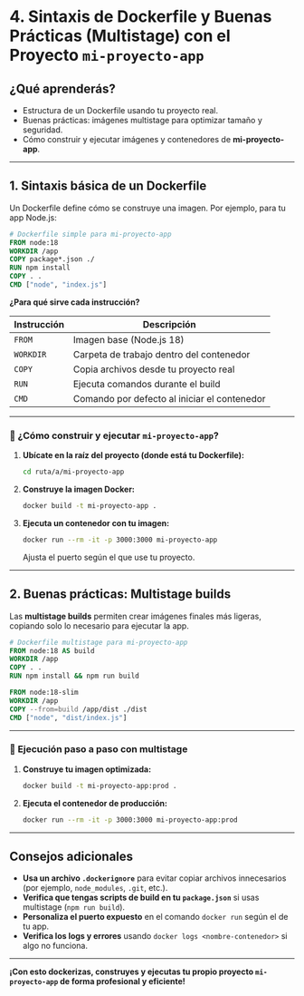 # 4. Sintaxis de Dockerfile y Buenas Prácticas (Multistage) con el Proyecto `mi-proyecto-app`

## ¿Qué aprenderás?
- Estructura de un Dockerfile usando tu proyecto real.
- Buenas prácticas: imágenes multistage para optimizar tamaño y seguridad.
- Cómo construir y ejecutar imágenes y contenedores de **mi-proyecto-app**.

---

## 1. Sintaxis básica de un Dockerfile

Un Dockerfile define cómo se construye una imagen. Por ejemplo, para tu app Node.js:

```Dockerfile
# Dockerfile simple para mi-proyecto-app
FROM node:18
WORKDIR /app
COPY package*.json ./
RUN npm install
COPY . .
CMD ["node", "index.js"]
```

**¿Para qué sirve cada instrucción?**

| Instrucción | Descripción                               |
|-------------|-------------------------------------------|
| `FROM`      | Imagen base (Node.js 18)                  |
| `WORKDIR`   | Carpeta de trabajo dentro del contenedor  |
| `COPY`      | Copia archivos desde tu proyecto real     |
| `RUN`       | Ejecuta comandos durante el build         |
| `CMD`       | Comando por defecto al iniciar el contenedor |

---

### 🚀 ¿Cómo construir y ejecutar `mi-proyecto-app`?

1. **Ubícate en la raíz del proyecto (donde está tu Dockerfile):**
   ```bash
   cd ruta/a/mi-proyecto-app
   ```

2. **Construye la imagen Docker:**
   ```bash
   docker build -t mi-proyecto-app .
   ```

3. **Ejecuta un contenedor con tu imagen:**
   ```bash
   docker run --rm -it -p 3000:3000 mi-proyecto-app
   ```
   Ajusta el puerto según el que use tu proyecto.

---

## 2. Buenas prácticas: Multistage builds

Las **multistage builds** permiten crear imágenes finales más ligeras, copiando solo lo necesario para ejecutar la app.

```Dockerfile
# Dockerfile multistage para mi-proyecto-app
FROM node:18 AS build
WORKDIR /app
COPY . .
RUN npm install && npm run build

FROM node:18-slim
WORKDIR /app
COPY --from=build /app/dist ./dist
CMD ["node", "dist/index.js"]
```

---

### 🚀 Ejecución paso a paso con multistage

1. **Construye tu imagen optimizada:**
   ```bash
   docker build -t mi-proyecto-app:prod .
   ```

2. **Ejecuta el contenedor de producción:**
   ```bash
   docker run --rm -it -p 3000:3000 mi-proyecto-app:prod
   ```

---

## Consejos adicionales

- **Usa un archivo `.dockerignore`** para evitar copiar archivos innecesarios (por ejemplo, `node_modules`, `.git`, etc.).
- **Verifica que tengas scripts de build en tu `package.json`** si usas multistage (`npm run build`).
- **Personaliza el puerto expuesto** en el comando `docker run` según el de tu app.
- **Verifica los logs y errores** usando `docker logs <nombre-contenedor>` si algo no funciona.

---

**¡Con esto dockerizas, construyes y ejecutas tu propio proyecto `mi-proyecto-app` de forma profesional y eficiente!**

